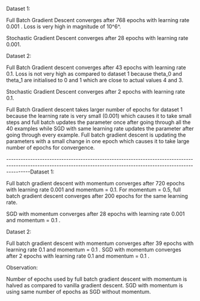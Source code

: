    Dataset 1:

   Full Batch Gradient Descent converges after 768 epochs with learning rate 0.001 . Loss is very high in magnitude of 10^6^.

   Stochastic Gradient Descent converges after 28 epochs with learning rate 0.001.

   Dataset 2:

   Full Batch Gradient descent converges after 43 epochs with learning rate 0.1. Loss is not very high as compared to dataset 1 because theta_0 and theta_1 are initialised to 0 and 1 which are close to actual values 4 and 3.

   Stochastic Gradient Descent converges after 2 epochs with learning rate 0.1. 


   Full Batch Gradient descent takes larger number of epochs for dataset 1 because the learning rate is very small (0.001) which causes it to take small steps and full batch updates the parameter once after going through all the 40 examples while SGD with same learning rate updates the parameter after going through every example.
   Full batch gradient descent is updating the parameters with a small change in one epoch which causes it to take large number of epochs for convergence.

   ----------------------------------------------------------------------------------------------------------------------------------------------------------------------Dataset 1:

   Full batch gradient descent with momentum converges after 720 epochs with learning rate 0.001 and momentum = 0.1. For momentum = 0.5, full batch gradient descent converges after 200 epochs for the same learning rate.

   SGD with momentum converges after 28 epochs with learning rate 0.001 and momentum = 0.1 .

   Dataset 2:

   Full batch gradient descent with momentum converges after 39 epochs with learning rate 0.1 and momentum = 0.1 .
   SGD with momentum converges after 2 epochs with learning rate 0.1 and momentum = 0.1 .


   Observation:

   Number of epochs used by full batch gradient descent with momentum is halved as compared to vanilla gradient descent. SGD with momentum is using same number of epochs as SGD without momentum.





